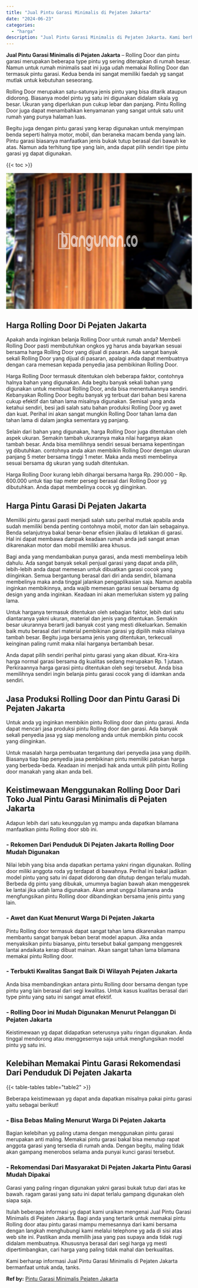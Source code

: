 ```yaml
---
title: "Jual Pintu Garasi Minimalis di Pejaten Jakarta"
date: "2024-06-23"
categories: 
  - "harga"
description: "Jual Pintu Garasi Minimalis di Pejaten Jakarta. Kami berharap informasi Jual Pintu Garasi Minimalis di Pejaten Jakarta bermanfaat untuk anda, tanks...."
---
```


**Jual Pintu Garasi Minimalis di Pejaten Jakarta** – Rolling Door dan pintu garasi merupakan beberapa type pintu yg sering diterapkan di rumah besar. Namun untuk rumah minimalis saat ini juga udah memakai Rolling Door dan termasuk pintu garasi. Kedua benda ini sangat memiliki faedah yg sangat mutlak untuk kebutuhan seseorang.

Rolling Door merupakan satu-satunya jenis pintu yang bisa ditarik ataupun didorong. Biasanya model pintu yg satu ini digunakan didalam skala yg besar. Ukuran yang diperlukan pun cukup lebar dan panjang. Pintu Rolling Door juga dapat menambahkan kenyamanan yang sangat untuk satu unit rumah yang punya halaman luas.

Begitu juga dengan pintu garasi yang kerap digunakan untuk menyimpan benda seperti halnya motor, mobil, dan beraneka macam benda yang lain. Pintu garasi biasanya manfaatkan jenis bukak tutup berasal dari bawah ke atas. Namun ada terhitung tipe yang lain, anda dapat pilih sendiri tipe pintu garasi yg dapat digunakan.

{{< toc >}}

![Jual Pintu Garasi Minimalis di Pejaten Jakarta](/images/pintu-garasi-39.png)

## Harga Rolling Door Di Pejaten Jakarta

Apakah anda inginkan belanja Rolling Door untuk rumah anda? Membeli Rolling Door pasti membutuhkan ongkos yg harus anda bayarkan sesuai bersama harga Rolling Door yang dijual di pasaran. Ada sangat banyak sekali Rolling Door yang dijual di pasaran, apalagi anda dapat membuatnya dengan cara memesan kepada penyedia jasa pembikinan Rolling Door.

Harga Rolling Door termasuk ditentukan oleh beberapa faktor, contohnya halnya bahan yang digunakan. Ada begitu banyak sekali bahan yang digunakan untuk membuat Rolling Door, anda bisa menentukannya sendiri. Kebanyakan Rolling Door begitu banyak yg terbuat dari bahan besi karena cukup efektif dan tahan lama misalnya digunakan. Semisal yang anda ketahui sendiri, besi jadi salah satu bahan produksi Rolling Door yg awet dan kuat. Perihal ini akan sangat mungkin Rolling Door tahan lama dan tahan lama di dalam jangka sementara yg panjang.

Selain dari bahan yang digunakan, harga Rolling Door juga ditentukan oleh aspek ukuran. Semakin tambah ukurannya maka nilai harganya akan tambah besar. Anda bisa memilihnya sendiri sesuai bersama kepentingan yg dibutuhkan. contohnya anda akan membikin Rolling Door dengan ukuran panjang 5 meter bersama tinggi 1 meter. Maka anda mesti membelinya sesuai bersama dg ukuran yang sudah ditentukan.

Harga Rolling Door kurang lebih dihargai bersama harga Rp. 290.000 – Rp. 600.000 untuk tiap tiap meter persegi berasal dari Rolling Door yg dibutuhkan. Anda dapat membelinya cocok yg diinginkan.

## Harga Pintu Garasi Di Pejaten Jakarta

Memiliki pintu garasi pasti menjadi salah satu perihal mutlak apabila anda sudah memiliki benda penting contohnya mobil, motor dan lain sebagainya. Benda selanjutnya bakal benar-benar efisien jikalau di letakkan di garasi. Hal ini dapat membawa dampak keadaan rumah anda jadi sangat aman dikarenakan motor dan mobil memiliki area khusus.

Bagi anda yang mendambakan punya garasi, anda mesti membelinya lebih dahulu. Ada sangat banyak sekali penjual garasi yang dapat anda pilih, lebih-lebih anda dapat memesan untuk dibuatkan garasi cocok yang diinginkan. Semua bergantung berasal dari diri anda sendiri, bilamana membelinya maka anda tinggal jalankan pengaplikasian saja. Namun apabila inginkan membikinnya, anda wajib memesan garasi sesuai bersama dg design yang anda inginkan. Keadaan ini akan memerlukan sistem yg paling lama.

Untuk harganya termasuk ditentukan oleh sebagian faktor, lebih dari satu diantaranya yakni ukuran, material dan jenis yang ditentukan. Semakin besar ukurannya berarti jadi banyak cost yang mesti dikeluarkan. Semakin baik mutu berasal dari material pembikinan garasi yg dipilih maka nilainya tambah besar. Begitu juga bersama jenis yang ditentukan, terkecuali keinginan paling rumit maka nilai harganya bertambah besar.

Anda dapat pilih sendiri perihal pintu garasi yang akan dibuat. Kira-kira harga normal garasi bersama dg kualitas sedang merupakan Rp. 1 jutaan. Perkiraannya harga garasi pintu ditentukan oleh segi tersebut. Anda bisa memilihnya sendiri ingin belanja pintu garasi cocok yang di idamkan anda sendiri.

## Jasa Produksi Rolling Door dan Pintu Garasi Di Pejaten Jakarta

Untuk anda yg inginkan membikin pintu Rolling door dan pintu garasi. Anda dapat mencari jasa produksi pintu Rolling door dan garasi. Ada banyak sekali penyedia jasa yg siap menolong anda untuk membikin pintu cocok yang diinginkan.

Untuk masalah harga pembuatan tergantung dari penyedia jasa yang dipilih. Biasanya tiap tiap penyedia jasa pembikinan pintu memiliki patokan harga yang berbeda-beda. Keadaan ini menjadi hak anda untuk pilih pintu Rolling door manakah yang akan anda beli.

## Keistimewaan Menggunakan Rolling Door Dari Toko Jual Pintu Garasi Minimalis di Pejaten Jakarta

Adapun lebih dari satu keunggulan yg mampu anda dapatkan bilamana manfaatkan pintu Rolling door sbb ini.

### \- Rekomen Dari Penduduk Di Pejaten Jakarta Rolling Door Mudah Digunakan

Nilai lebih yang bisa anda dapatkan pertama yakni ringan digunakan. Rolling door miliki anggota roda yg terdapat di bawahnya. Perihal ini bakal jadikan model pintu yang satu ini dapat didorong dan ditutup dengan terlalu mudah. Berbeda dg pintu yang dibukak, umumnya bagian bawah akan menggesrek ke lantai jika udah lama digunakan. Akan amat unggul bilamana anda mengfungsikan pintu Rolling door dibandingkan bersama jenis pintu yang lain.

### \- Awet dan Kuat Menurut Warga Di Pejaten Jakarta

Pintu Rolling door termasuk dapat sangat tahan lama dikarenakan mampu membantu sangat banyak beban berat model apapun. Jika anda menyaksikan pintu biasanya, pintu tersebut bakal gampang menggesrek lantai andaikata kerap dibuat mainan. Akan sangat tahan lama bilamana memakai pintu Rolling door.

### \- Terbukti Kwalitas Sangat Baik Di Wilayah Pejaten Jakarta

Anda bisa membandingkan antara pintu Rolling door bersama dengan type pintu yang lain berasal dari segi kwalitas. Untuk kasus kualitas berasal dari type pintu yang satu ini sangat amat efektif.

### \- Rolling Door ini Mudah Digunakan Menurut Pelanggan Di Pejaten Jakarta

Keistimewaan yg dapat didapatkan seterusnya yaitu ringan digunakan. Anda tinggal mendorong atau menggesernya saja untuk mengfungsikan model pintu yg satu ini.

## Kelebihan Memakai Pintu Garasi Rekomendasi Dari Penduduk Di Pejaten Jakarta

{{< table-tables table="table2" >}}

Beberapa keistimewaan yg dapat anda dapatkan misalnya pakai pintu garasi yaitu sebagai berikut!

### \- Bisa Bebas Maling Menurut Warga Di Pejaten Jakarta

Bagian kelebihan yg paling utama dengan menggunakan pintu garasi merupakan anti maling. Memakai pintu garasi bakal bisa menutup rapat anggota garasi yang tersedia di rumah anda. Dengan begitu, maling tidak akan gampang menerobos selama anda punyai kunci garasi tersebut.

### \- Rekomendasi Dari Masyarakat Di Pejaten Jakarta Pintu Garasi Mudah Dipakai

Garasi yang paling ringan digunakan yakni garasi bukak tutup dari atas ke bawah. ragam garasi yang satu ini dapat terlalu gampang digunakan oleh siapa saja.

Itulah beberapa informasi yg dapat kami uraikan mengenai Jual Pintu Garasi Minimalis di Pejaten Jakarta. Bagi anda yang tertarik untuk memakai pintu Rolling door atau pintu garasi mampu memesannya dari kami bersama dengan langkah menghubungi kami melalui telephone yg ada di sisi atas web site ini. Pastikan anda memilih jasa yang pas supaya anda tidak rugi didalam membuatnya. Khususnya berasal dari segi harga yg mesti dipertimbangkan, cari harga yang paling tidak mahal dan berkualitas.

Kami berharap informasi Jual Pintu Garasi Minimalis di Pejaten Jakarta bermanfaat untuk anda, tanks.

**Ref by:** [Pintu Garasi Minimalis Pejaten Jakarta](https://id.wikipedia.org/wiki/Pintu)
